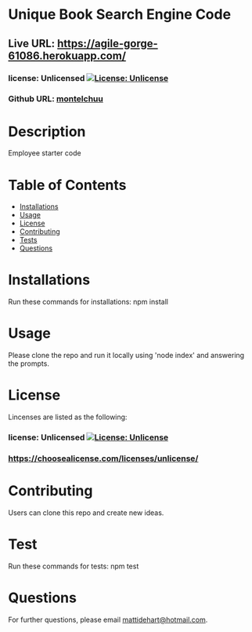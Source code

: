 # Unique Book Search Engine Code

## Live URL: https://agile-gorge-61086.herokuapp.com/

 ### license: Unlicensed [![License: Unlicense](https://img.shields.io/badge/license-Unlicense-blue.svg)](http://unlicense.org/)

 ### Github URL: [montelchuu](https://github.com/montelchuu/)

 # Description
 Employee starter code

  # Table of Contents
  * [Installations](#installations)
  * [Usage](#usage)
  * [License](#license)
  * [Contributing](#contributing)
  * [Tests](#tests)
  * [Questions](#questions)

  # Installations
  Run these commands for installations: npm install

  # Usage
  Please clone the repo and run it locally using 'node index' and answering the prompts. 

  # License
  Lincenses are listed as the following:
  ### license: Unlicensed [![License: Unlicense](https://img.shields.io/badge/license-Unlicense-blue.svg)](http://unlicense.org/)
  ### https://choosealicense.com/licenses/unlicense/

  # Contributing
  Users can clone this repo and create new ideas.

  # Test
  Run these commands for tests:
  npm test

  # Questions
  For further questions, please email mattidehart@hotmail.com.
